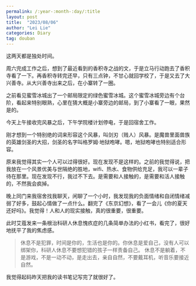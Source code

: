 ```yaml
---
permalink: /:year-:month-:day/:title
layout: post
title:  "2023/08/06"
author: "Lei Lie"
categories: Diary
tag: douban
---
```


这两天都是独处时间。

周六完成工作之后，想到了最近看到的香积寺之战的文，于是立马行动跑去了香积寺看了一下。再香积寺转完还早，只有三点钟，不甘心就回学校了，于是又去了大兴善寺。从大兴善寺出来之后，在小寨转了一圈。

之前看见蜜雪冰城出了一个邮局限定的绿色蜜雪冰城。这个蜜雪冰城旁边有个台阶，看起来特别眼熟，心里在猜大概是小寨旁边的邮局，到了小寨看了一眼，果然是的。

今天上午接收完风暴之后，下午学院楼计划停电，于是回宿舍工作。

刚才想到一个特别绝的词来形容这个风暴，叫剑刃（贱人）风暴。是魔兽里面兽族的英雄剑圣的大招，剑圣的名字叫格罗姆·地狱咆哮。嗯，地狱咆哮也特别适合形容。

原来我觉得其实一个人可以过得很好。现在发现不是这样的。之前的我觉得说，把我放在一个风景优美与世隔绝的胜地，wifi、热水、食物供给充足，我可以一辈子待在那里。现在发现不行，我过不下去。是需要和人接触的，是需要和活人接触的，不然我会疯掉。

晚上同门来我宿舍找我聊天，闲聊了一个小时，我发现我的负面情绪和自闭情绪减弱了好多，鼓起心情做了一点什么。翻完了《东京幻想》，看了一会儿《你的夏天还好吗》。我觉得！人和人的现实接触，真的很重要，很重要。

此时艾蔻发来一条根治科研人休息愧疚症的几条简单办法的小红书，看完了，很好地抚平了我的焦虑感。

> 休息不是犯罪，时间是你的，生活也是你的。你休息是爱自己，没有人可以绑架你，科研人休息不要想犯错的孩子一样责备自己。
> 休息不是躺着，不是游戏，不是一动不动，是走出去，亲自自然，不要戴耳机，听音乐要接近自然。

我觉得起码昨天把我的读书笔记写完了就很好了。